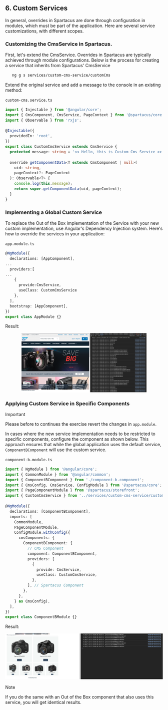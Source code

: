 ## 6. Custom Services

In general, overrides in Spartacus are done through configuration in modules, which must be part of the application. Here are several service customizations, with different scopes.

### Customizing the CmsService in Spartacus.

First, let's extend the CmsService. Overrides in Spartacus are typically achieved through module configurations. Below is the process for creating a service that inherits from Spartacus' CmsService

```sh
   ng g s services/custom-cms-service/customCms
```

Extend the original service and add a message to the console in an existing method:

`custom-cms.service.ts`
```ts
import { Injectable } from '@angular/core';
import { CmsComponent, CmsService, PageContext } from '@spartacus/core';
import { Observable } from 'rxjs';

@Injectable({
  providedIn: 'root',
})
export class CustomCmsService extends CmsService {
  protected message: string = '<< Hello, this is Custom Cms Service >> ';

  override getComponentData<T extends CmsComponent | null>(
    uid: string,
    pageContext?: PageContext
  ): Observable<T> {
    console.log(this.message);
    return super.getComponentData(uid, pageContext);
  }
}
```

### Implementing a Global Custom Service

To replace the Out of the Box implementation of the Service with your new custom implementation, use Angular's Dependency Injection system. Here's how to override the services in your application:

`app.module.ts`
```ts
@NgModule({
  declarations: [AppComponent],
...
  providers:[
...
    {
      provide:CmsService,
      useClass: CustomCmsService
    },
  ],
  bootstrap: [AppComponent],
})
export class AppModule {}
```

Result:

<div align="center">
  <img src="../../media/exercise-6/6-1.png"  alt="Component result" width="400px" />
</div>

### Applying Custom Service in Specific Components

>[!IMPORTANT]
> Please before to continues the exercise revert the changes in `app.module`.

In cases where the new service implementation needs to be restricted to specific components, configure the component as shown below. This approach ensures that while the global application uses the default service, `ComponentBComponent` will use the custom service.

`component-b.module.ts`
```ts
import { NgModule } from '@angular/core';
import { CommonModule } from '@angular/common';
import { ComponentBComponent } from './component-b.component';
import { CmsConfig, CmsService, ConfigModule } from '@spartacus/core';
import { PageComponentModule } from '@spartacus/storefront';
import { CustomCmsService } from '../services/custom-cms-service/custom-cms.service';

@NgModule({
  declarations: [ComponentBComponent],
  imports: [
    CommonModule,
    PageComponentModule,
    ConfigModule.withConfig({
      cmsComponents: {
        ComponentBComponent: {
          // CMS Component
          component: ComponentBComponent,
          providers: [
            {
              provide: CmsService,
              useClass: CustomCmsService,
            },
          ], // Spartacus Component
        },
      },
    } as CmsConfig),
  ],
})
export class ComponentBModule {}
```

Result:

<div align="center">
  <img src="../../media/exercise-6/6-2.png"  alt="Component result" width="600px" />
</div>

> [!NOTE]
> If you do the same with an Out of the Box component that also uses this service, you will get identical results.